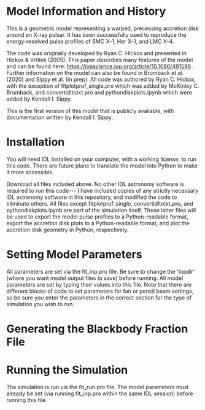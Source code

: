 # Model Information and History

This is a geometric model representing a warped, precessing accretion disk around an X-ray pulsar. It has been successfully used to reproduce the energy-resolved pulse profiles of SMC X-1, Her X-1, and LMC X-4.

The code was originally developed by Ryan C. Hickox and presented in Hickox & Vrtilek (2005). This paper describes many features of the model and can be found here: https://iopscience.iop.org/article/10.1086/491596 .
Further information on the model can also be found in Brumback et al. (2020) and Sippy et al. (in prep). All code was authored by Ryan C. Hickox, with the exception of fitplotprof_single.pro which was added by McKinley C. Brumback, and convertidltotxt.pro and pythondiskplots.ipynb which were added by Kendall I. Sippy.

This is the first version of this model that is publicly available, with documentation written by Kendall I. Sippy. 

# Installation

You will need IDL installed on your computer, with a working license, to run this code. There are future plans to translate the model into Python to make it more accessible.

Download all files included above. No other IDL astronomy software is required to run this code--- I have included copies of any strictly necessary IDL astronomy software in this repository, and modified the code to eliminate others. All files except fitplotprof_single, convertidltotxt.pro, and pythondiskplots.ipynb are part of the simulation itself. Those latter files will be used to export the model pulse profiles to a Python-readable format, export the accretion disk plots to a Python-readable format, and plot the accretion disk geometry in Python, respectively.

# Setting Model Parameters
All parameters are set via the fit_inp.pro file. Be sure to change the 'topdir' (where you want model output files to save) before running. All model parameters are set by typing their values into this file. Note that there are different blocks of code to set parameters for fan or pencil beam settings, so be sure you enter the parameters in the correct section for the type of simulation you wish to run.

# Generating the Blackbody Fraction File

# Running the Simulation
The simulation is run via the fit_run.pro file. The model parameters must already be set (via running fit_inp.pro within the same IDL session) before running this file.
